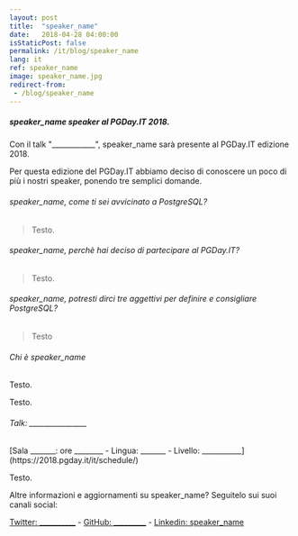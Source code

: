 ```yaml
---
layout: post
title:  "speaker_name"
date:   2018-04-28 04:00:00
isStaticPost: false
permalink: /it/blog/speaker_name
lang: it
ref: speaker_name
image: speaker_name.jpg
redirect-from:
 - /blog/speaker_name
---
```


<h5>speaker_name speaker al PGDay.IT 2018.</h5>

Con il talk "____________", speaker_name sarà presente al PGDay.IT edizione 2018.

Per questa edizione del PGDay.IT abbiamo deciso di conoscere un poco di più i nostri speaker, ponendo tre semplici domande.

<h6>speaker_name, come ti sei avvicinato a PostgreSQL?</h6>

>Testo.

<h6>speaker_name, perchè hai deciso di partecipare al PGDay.IT?</h6>

>Testo.

<h6>speaker_name, potresti dirci tre aggettivi per definire e consigliare PostgreSQL?</h6>

>Testo

<h6>Chi è speaker_name</h6>

Testo.

Testo.

<h6>Talk: ________________</h6>
[Sala _______: ore ________ - Lingua: _______ - Livello: ___________](https://2018.pgday.it/it/schedule/)

Testo.

Altre informazioni e aggiornamenti su speaker_name? Seguitelo sui suoi canali social:

[Twitter: __________](https://twitter.com/)  -  [GitHub: _________](https://github.com/)  -  [Linkedin: speaker_name](https://www.linkedin.com/)
